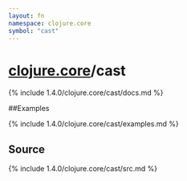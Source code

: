```yaml
---
layout: fn
namespace: clojure.core
symbol: "cast"
---
```


# [clojure.core](../)/cast

{% include 1.4.0/clojure.core/cast/docs.md %}

##Examples

{% include 1.4.0/clojure.core/cast/examples.md %}
## Source
{% include 1.4.0/clojure.core/cast/src.md %}

